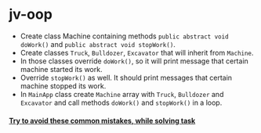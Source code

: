 # jv-oop

- Create class Machine containing methods `public abstract void doWork()` and `public abstract void stopWork()`.
- Create classes `Truck`, `Bulldozer`, `Excavator` that will inherit from `Machine`.
- In those classes override `doWork()`, so it will print message that certain machine started its work.
- Override `stopWork()` as well. It should print messages that certain machine stopped its work.
- In `MainApp` class create `Machine` array with `Truck`, `Bulldozer` and `Excavator` and call methods `doWork()` and `stopWork()` in a loop.

#### [Try to avoid these common mistakes, while solving task](https://mate-academy.github.io/jv-program-common-mistakes/java-core/oop/oop)